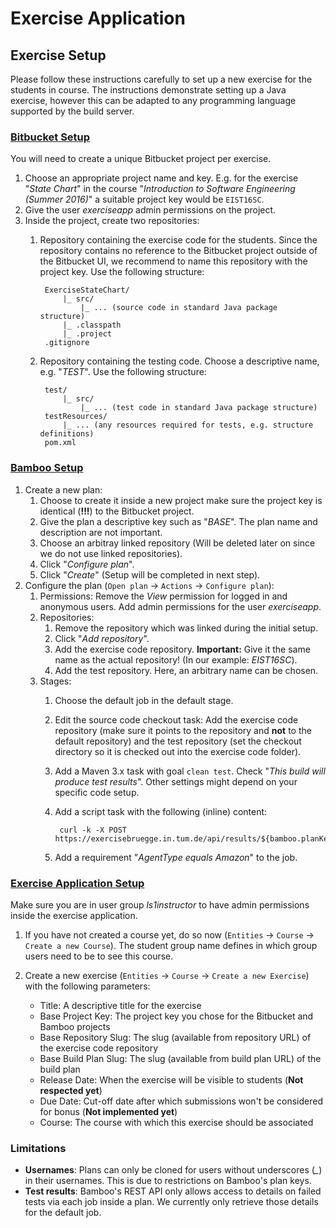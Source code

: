 # Exercise Application

## Exercise Setup
Please follow these instructions carefully to set up a new exercise for the students in course. The instructions demonstrate setting up a Java exercise, however this can be adapted to any programming language supported by the build server.

### [Bitbucket Setup](https://repobruegge.in.tum.de)

You will need to create a unique Bitbucket project per exercise.

1. Choose an appropriate project name and key. E.g. for the exercise "*State Chart*" in the course "*Introduction to Software Engineering (Summer 2016)*" a suitable project key would be `EIST16SC`.
2. Give the user *exerciseapp* admin permissions on the project.
3. Inside the project, create two repositories:
    1. Repository containing the exercise code for the students. Since the repository contains no reference to the Bitbucket project outside of the Bitbucket UI, we recommend to name this repository with the project key. Use the following structure:

            ExerciseStateChart/
                |_ src/
                    |_ ... (source code in standard Java package structure)
                |_ .classpath
                |_ .project
            .gitignore

    2. Repository containing the testing code. Choose a descriptive name, e.g. "*TEST*". Use the following structure:

            test/
                |_ src/
                    |_ ... (test code in standard Java package structure)
            testResources/
                |_ ... (any resources required for tests, e.g. structure definitions)
            pom.xml

### [Bamboo Setup](https://bamboobruegge.in.tum.de)

1. Create a new plan:
    1. Choose to create it inside a new project make sure the project key is identical (**!!!**) to the Bitbucket project. 
    2. Give the plan a descriptive key such as "*BASE*". The plan name and description are not important.
    3. Choose an arbitray linked repository (Will be deleted later on since we do not use linked repositories).
    4. Click "*Configure plan*".
    5. Click  "*Create*" (Setup will be completed in next step).
2. Configure the plan (`Open plan` -> `Actions` -> `Configure plan`):
    1. Permissions: Remove the *View* permission for logged in and anonymous users. Add admin permissions for the user *exerciseapp*.
    2. Repositories: 
        1. Remove the repository which was linked during the initial setup.
        2. Click "*Add repository*".
        3. Add the exercise code repository. **Important:** Give it the same name as the actual repository! (In our example: *EIST16SC*).
        4. Add the test repository. Here, an arbitrary name can be chosen.
    4. Stages:
        1. Choose the default job in the default stage.
        2. Edit the source code checkout task: Add the exercise code repository (make sure it points to the repository and **not** to the default repository) and the test repository (set the checkout directory so it is checked out into the exercise code folder).
        3. Add a Maven 3.x task with goal `clean test`. Check "*This build will produce test results*". Other settings might depend on your specific code setup.
        4. Add a script task with the following (inline) content:

                curl -k -X POST https://exercisebruegge.in.tum.de/api/results/${bamboo.planKey}
        5. Add a requirement "*AgentType equals Amazon*" to the job.

### [Exercise Application Setup](https://exercisebruegge.in.tum.de)

Make sure you are in user group *ls1instructor* to have admin permissions inside the exercise application.

1. If you have not created a course yet, do so now (`Entities` -> `Course` -> `Create a new Course`). The student group name defines in which group users need to be to see this course. 

2. Create a new exercise (`Entities` -> `Course` -> `Create a new Exercise`) with the following parameters:
    * Title: A descriptive title for the exercise
    * Base Project Key: The project key you chose for the Bitbucket and Bamboo projects
    * Base Repository Slug: The slug (available from repository URL) of the exercise code repository
    * Base Build Plan Slug: The slug (available from build plan URL) of the build plan
    * Release Date: When the exercise will be visible to students (**Not respected yet**)
    * Due Date: Cut-off date after which submissions won't be considered for bonus (**Not implemented yet**)
    * Course: The course with which this exercise should be associated

### Limitations
* **Usernames**: Plans can only be cloned for users without underscores (*_*) in their usernames. This is due to restrictions on Bamboo's plan keys.
* **Test results**: Bamboo's REST API only allows access to details on failed tests via each job inside a plan. We currently only retrieve those details for the default job.